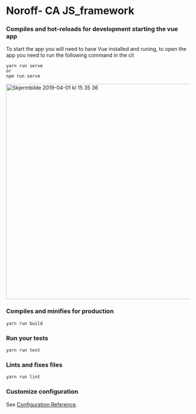 # Noroff- CA JS_framework

### Compiles and hot-reloads for development starting the vue app

To start the app you will need to have Vue installed and runing, to open the app you need to run the following command in the cli 
```
yarn run serve
or
npm run serve
```
<img width="589" alt="Skjermbilde 2019-04-01 kl  15 35 36" src="https://user-images.githubusercontent.com/32140076/55331619-f0e55d80-5493-11e9-80f0-8b39d87dd9ca.png">

### Compiles and minifies for production
```
yarn run build
```

### Run your tests
```
yarn run test
```

### Lints and fixes files
```
yarn run lint
```

### Customize configuration
See [Configuration Reference](https://cli.vuejs.org/config/).
